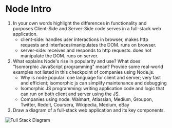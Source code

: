 # Node Intro

1. In your own words highlight the differences in functionality and purposes Client-Side and Server-Side code serves in a full-stack web application.
   * client-side: handles user interactions in browser, makes http requests and interfaces/manipulates the DOM. runs on browser.
   * server-side: receives and responds to http requests. does not manipulate the DOM. runs on server.
1. What explains Node's rise in popularity and use? What does "Isomorphic JavaScript programming" mean? Provide some real-world examples not listed in this checkpoint of companies using Node.js.
   * Why is node popular: one language for client and server; very fast and efficient; isomorphic js can simplify maintenance and debugging
   * Isomorphic JS programming: writing application code and logic that can run on both client and server using the JS.
   * Companies using node: Walmart, Atlassian, Medium, Groupon, Twitter, Reddit, Coursera, Wikipedia, Medium, eBay
1. Draw a diagram of a full-stack web application and its key components.

![Full Stack Diagram](https://i.imgur.com/64vaQJ7.png)
